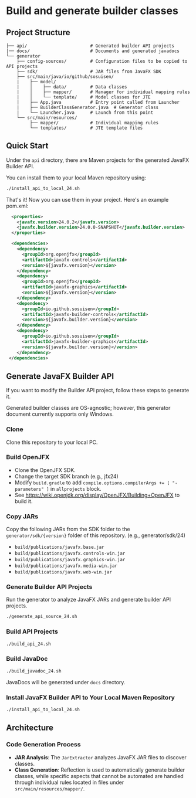 # Build and generate builder classes

## Project Structure

```
├── api/                        # Generated builder API projects
|── docs/                       # Documents and generated javadocs
└── generator
    ├── config-sources/         # Configuration files to be copied to API projects
    ├── sdk/                    # JAR files from JavaFX SDK
    ├── src/main/java/io/github/sosuisen/
    |    ├── model/
    |    │    ├── data/         # Data classes
    |    │    ├── mapper/       # Manager for individual mapping rules
    |    │    └── template/     # Model classes for JTE
    |    ├── App.java           # Entry point called from Launcher
    |    ├── BuilderClassGenerator.java  # Generator class
    |    └── Launcher.java      # Launch from this point
    └── src/main/resources/
         ├── mapper/            # Individual mapping rules
         └── templates/         # JTE template files
```

## Quick Start

Under the `api` directory, there are Maven projects for the generated JavaFX Builder API.

You can install them to your local Maven repository using:
```bash
./install_api_to_local_24.sh
```

That's it! Now you can use them in your project. Here's an example pom.xml:
```xml
  <properties>
    <javafx.version>24.0.2</javafx.version>
    <javafx.builder.version>24.0.0-SNAPSHOT</javafx.builder.version>
  </properties>

  <dependencies>
    <dependency>
      <groupId>org.openjfx</groupId>
      <artifactId>javafx-controls</artifactId>
      <version>${javafx.version}</version>
    </dependency>
    <dependency>    
      <groupId>org.openjfx</groupId>
      <artifactId>javafx-graphics</artifactId>     
      <version>${javafx.version}</version>
    </dependency>
    <dependency>
      <groupId>io.github.sosuisen</groupId>
      <artifactId>javafx-builder-controls</artifactId>
      <version>${javafx.builder.version}</version>
    </dependency>
    <dependency>    
      <groupId>io.github.sosuisen</groupId>
      <artifactId>javafx-builder-graphics</artifactId>     
      <version>${javafx.builder.version}</version>
    </dependency>
 </dependencies>
```

## Generate JavaFX Builder API

If you want to modify the Builder API project, follow these steps to generate it.

Generated builder classes are OS-agnostic; however, this generator document currently supports only Windows.

### Clone

Clone this repository to your local PC.

### Build OpenJFX
- Clone the OpenJFX SDK.
- Change the target SDK branch (e.g., jfx24)
- Modify `build.gradle` to add `compile.options.compilerArgs += [ "-parameters" ]` in `allprojects` block.
- See https://wiki.openjdk.org/display/OpenJFX/Building+OpenJFX to build it.

### Copy JARs

Copy the following JARs from the SDK folder to the `generator/sdk/{version}` folder of this repository. (e.g., generator/sdk/24)
- `build/publications/javafx.base.jar`
- `build/publications/javafx.controls-win.jar`
- `build/publications/javafx.graphics-win.jar`
- `build/publications/javafx.media-win.jar`
- `build/publications/javafx.web-win.jar`

### Generate Builder API Projects

Run the generator to analyze JavaFX JARs and generate builder API projects.

```bash
./generate_api_source_24.sh
```

### Build API Projects

```bash
./build_api_24.sh
```

### Build JavaDoc

```bash
./build_javadoc_24.sh
```
JavaDocs will be generated under `docs` directory.

### Install JavaFX Builder API to Your Local Maven Repository

```bash
./install_api_to_local_24.sh
```

## Architecture

### Code Generation Process

- **JAR Analysis**: The `JarExtractor` analyzes JavaFX JAR files to discover classes.
- **Class Generation**: Reflection is used to automatically generate builder classes, while specific aspects that cannot be automated are handled through individual rules located in files under `src/main/resources/mapper/`.

